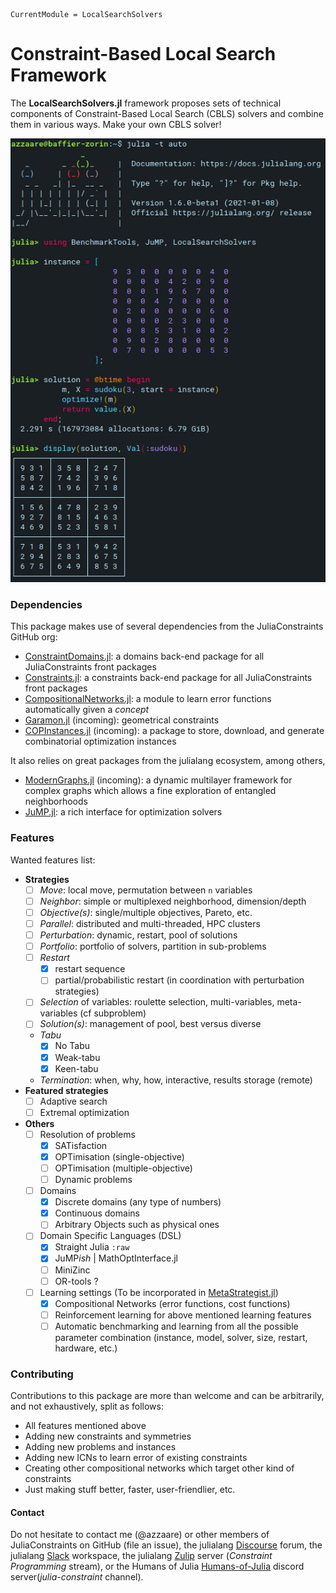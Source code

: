 ```@meta
CurrentModule = LocalSearchSolvers
```

# Constraint-Based Local Search Framework

The **LocalSearchSolvers.jl** framework proposes sets of technical components of Constraint-Based Local Search (CBLS) solvers and combine them in various ways. Make your own CBLS solver!

<!-- TODO: what is a CBLS solver etc. -->

![](img/sudoku3x3.png)

### Dependencies

This package makes use of several dependencies from the JuliaConstraints GitHub org:
- [ConstraintDomains.jl](https://github.com/JuliaConstraints/ConstraintDomains.jl): a domains back-end package for all JuliaConstraints front packages
- [Constraints.jl](https://github.com/JuliaConstraints/Constraints.jl): a constraints back-end package for all JuliaConstraints front packages
- [CompositionalNetworks.jl](https://github.com/JuliaConstraints/CompositionalNetworks.jl): a module to learn error functions automatically given a *concept*
- [Garamon.jl](https://github.com/JuliaConstraints/Garamon.jl) (incoming): geometrical constraints
- [COPInstances.jl](https://github.com/JuliaConstraints/COPInstances.jl) (incoming): a package to store, download, and generate combinatorial optimization instances 

It also relies on great packages from the julialang ecosystem, among others,
- [ModernGraphs.jl](https://github.com/Humans-of-Julia/ModernGraphs.jl) (incoming): a dynamic multilayer framework for complex graphs which allows a fine exploration of entangled neighborhoods
- [JuMP.jl](https://github.com/jump-dev/JuMP.jl): a rich interface for optimization solvers

### Features

Wanted features list:
- **Strategies**
  - [ ] *Move*: local move, permutation between `n` variables
  - [ ] *Neighbor*: simple or multiplexed neighborhood, dimension/depth
  - [ ] *Objective(s)*: single/multiple objectives, Pareto, etc.
  - [ ] *Parallel*: distributed and multi-threaded, HPC clusters
  - [ ] *Perturbation*: dynamic, restart, pool of solutions
  - [ ] *Portfolio*: portfolio of solvers, partition in sub-problems
  - [ ] *Restart*
    - [x] restart sequence
    - [ ] partial/probabilistic restart (in coordination with perturbation strategies)
  - [ ] *Selection* of variables: roulette selection, multi-variables, meta-variables (cf subproblem)
  - [ ] *Solution(s)*: management of pool, best versus diverse
  - *Tabu*
    - [x] No Tabu
    - [x] Weak-tabu
    - [x] Keen-tabu
  - *Termination*: when, why, how, interactive, results storage (remote)
- **Featured strategies**
  - [ ] Adaptive search
  - [ ] Extremal optimization
- **Others**
  - [ ] Resolution of problems
    - [x] SATisfaction
    - [x] OPTimisation (single-objective)
    - [ ] OPTimisation (multiple-objective)
    - [ ] Dynamic problems
  - [ ] Domains
    - [x] Discrete domains (any type of numbers)
    - [x] Continuous domains
    - [ ] Arbitrary Objects such as physical ones
  - [ ] Domain Specific Languages (DSL)
    - [x] Straight Julia `:raw`
    - [x] JuMP*ish* | MathOptInterface.jl
    - [ ] MiniZinc
    - [ ] OR-tools ?
  - [ ] Learning settings (To be incorporated in [MetaStrategist.jl](https://github.com/JuliaConstraints/MetaStrategist.jl))
    - [x] Compositional Networks (error functions, cost functions)
    - [ ] Reinforcement learning for above mentioned learning features
    - [ ] Automatic benchmarking and learning from all the possible parameter combination (instance, model, solver, size, restart, hardware, etc.)

### Contributing

Contributions to this package are more than welcome and can be arbitrarily, and not exhaustively, split as follows:
- All features mentioned above
- Adding new constraints and symmetries
- Adding new problems and instances
- Adding new ICNs to learn error of existing constraints
- Creating other compositional networks which target other kind of constraints
- Just making stuff better, faster, user-friendlier, etc.

#### Contact
Do not hesitate to contact me (@azzaare) or other members of JuliaConstraints on GitHub (file an issue), the julialang [Discourse](discourse.julialang.org
) forum, the julialang [Slack](https://julialang.org/slack/) workspace, the julialang [Zulip](https://julialang.zulipchat.com/) server (*Constraint Programming* stream), or the Humans of Julia [Humans-of-Julia](https://humansofjulia.org/) discord server(*julia-constraint* channel).
